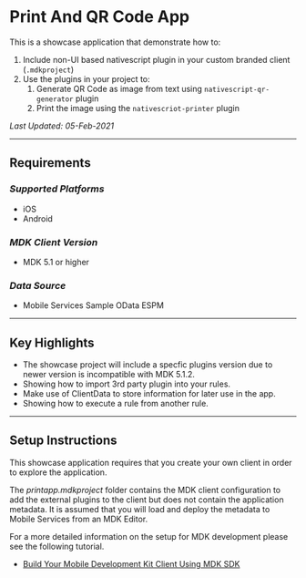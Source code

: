 # Print And QR Code App

This is a showcase application that demonstrate how to:

1. Include non-UI based nativescript plugin in your custom branded client (`.mdkproject`)
2. Use the plugins in your project to:
      1. Generate QR Code as image from text using `nativescript-qr-generator` plugin
      2. Print the image using the `nativescriot-printer` plugin

*Last Updated: 05-Feb-2021*

***

## Requirements

### *Supported Platforms*

* iOS
* Android

### *MDK Client Version*

* MDK 5.1 or higher

### *Data Source*

* Mobile Services Sample OData ESPM

***

## Key Highlights

* The showcase project will include a specfic plugins version due to newer version is incompatible with MDK 5.1.2.
* Showing how to import 3rd party plugin into your rules.
* Make use of ClientData to store information for later use in the app.
* Showing how to execute a rule from another rule.

***

## Setup Instructions

This showcase application requires that you create your own client in order to explore the application.  

The *printapp.mdkproject* folder contains the MDK client configuration to add the external plugins to the client but does not contain the application metadata.  It is assumed that you will load and deploy the metadata to Mobile Services from an MDK Editor.

For a more detailed information on the setup for MDK development please see the following tutorial.

* [Build Your Mobile Development Kit Client Using MDK SDK](https://developers.sap.com/tutorials/cp-mobile-dev-kit-build-client.html)